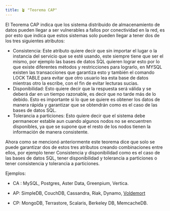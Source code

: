 ```yaml
---
title: 🪴 "Teorema CAP"
---
```

El Teorema CAP indica que los sistema distribuido de almacenamiento de datos pueden llegar a ser vulnerables a fallos por conectividad en la red, es por esto que indica que estos sistemas solo pueden llegar a tener dos de los tres siguientes atributos:
-   Consistencia: Este atributo quiere decir que sin importar el lugar o la instancia del servicio que se esté usando, este siempre tiene que ser el mismo, por ejemplo las bases de datos SQL quieren lograr esto por lo que existe diferentes métodos y restricciones para lograrlo, en MYSQL existen las transacciones que garantiza esto y también el comando LOCK TABLE para evitar que otro usuario lea esta base de datos mientras otro la escribe, con el fin de evitar lecturas sucias.
-   Disponibilidad: Esto quiere decir que la respuesta será válida y se deberá dar en un tiempo razonable, es decir que no tarde más de lo debido. Esto es importante si lo que se quiere es obtener los datos de manera rápida y garantizar que se obtendrán como es el caso de las bases de datos SQL.
-   Tolerancia a particiones: Esto quiere decir que el sistema debe permanecer estable aun cuando algunos nodos no se encuentren disponibles, ya que se supone que el resto de los nodos tienen la información de manera consistente.
    

Ahora como se mencionó anteriormente este teorema dice que solo se puede garantizar dos de estos tres atributos creando combinaciones entre ellos, por ejemplo tener Consistencia y disponibilidad como es el caso de las bases de datos SQL, tener disponibilidad y tolerancia a particiones o tener consistencia y tolerancia a particiones.

Ejemplos:

- CA : MySQL, Postgres, Aster Data, Greenpium, Vertica.

- AP: SimpleDB, CouchDB, Cassandra, Riak, Dynamo, [Voldemort](https://www.project-voldemort.com/voldemort/)

- CP: MongoDB, Terrastore, Scalaris, Berkeley DB, MemcacheDB.
